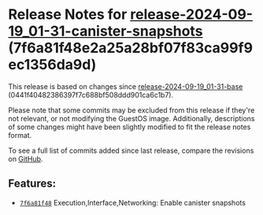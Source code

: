 Release Notes for [**release\-2024\-09\-19\_01\-31\-canister\-snapshots**](https://github.com/dfinity/ic/tree/release-2024-09-19_01-31-canister-snapshots) (7f6a81f48e2a25a28bf07f83ca99f9ec1356da9d)
=====================================================================================================================================================================================================

This release is based on changes since [release\-2024\-09\-19\_01\-31\-base](https://dashboard.internetcomputer.org/release/0441f40482386397f7c688bf508ddd901ca6c1b7) (0441f40482386397f7c688bf508ddd901ca6c1b7\).

Please note that some commits may be excluded from this release if they're not relevant, or not modifying the GuestOS image. Additionally, descriptions of some changes might have been slightly modified to fit the release notes format.

To see a full list of commits added since last release, compare the revisions on [GitHub](https://github.com/dfinity/ic/compare/release-2024-09-19_01-31-base...release-2024-09-19_01-31-canister-snapshots).

Features:
---------

* [`7f6a81f48`](https://github.com/dfinity/ic/commit/7f6a81f48) Execution,Interface,Networking: Enable canister snapshots
